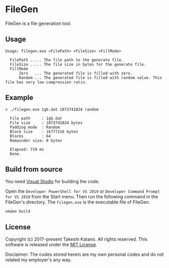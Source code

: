 # FileGen

FileGen is a file generation tool. 

## Usage 

```
Usage: filegen.exe <FilePath> <FileSize> <FillMode>
 
  FilePath ..... The file path to the generate file.
  FileSize ..... The file size in bytes for the generate file.
  FillMode
      Zero   ... The generated file is filled with zero.
      Random ... The generated file is filled with random value. This file has very low compression ratio.
```

## Example

```
> ./filegen.exe 1gb.dat 1073741824 random

  File path     : 1gb.dat
  File size     : 1073741824 bytes
  Padding mode  : Random
  Block size    : 16777216 bytes
  Blocks        : 64
  Remainder size: 0 bytes

  Elapsed: 719 ms
  Done.
```

## Build from source

You need [Visual Studio](https://visualstudio.microsoft.com/) for building the code.

Open the `Developer PowerShell for VS 2019` or `Developer Command Prompt for VS 2019` from the Start menu. Then run the following command in the FileGen's directory. The `filegen.exe` is the executable file of FileGen.

```
nmake build
```

## License

Copyright (c) 2017-present Takeshi Katano. All rights reserved. This software is released under the [MIT License](https://github.com/tksh164/FileGen/blob/master/LICENSE).

Disclaimer: The codes stored herein are my own personal codes and do not related my employer's any way.
